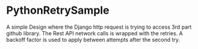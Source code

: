 # PythonRetrySample

A simple Design where the Django http request is trying to access 3rd part github library.
The Rest API network calls is wrapped with the retries.
A backoff factor is used to apply between attempts after the second try.

